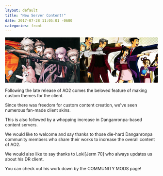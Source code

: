 ```yaml
---
layout: default
title: "New Server Content!"
date: 2017-07-28 11:05:01 -0600
categories: front
---
```


<img src="/home/DRvAO.png" id="bgimage">

Following the late release of AO2 comes the beloved feature of making custom themes for the client.

Since there was freedom for custom content creation, we've seen numerous fan-made client skins.

This is also followed by a whopping increase in Danganronpa-based content servers.

We would like to welcome and say thanks to those die-hard Danganronpa community members
who share their works to increase the overall content of AO2.

We would also like to say thanks to Loki[Jerm 70] who always updates us
about his DR client.

You can check out his work down by the COMMUNITY MODS page!
